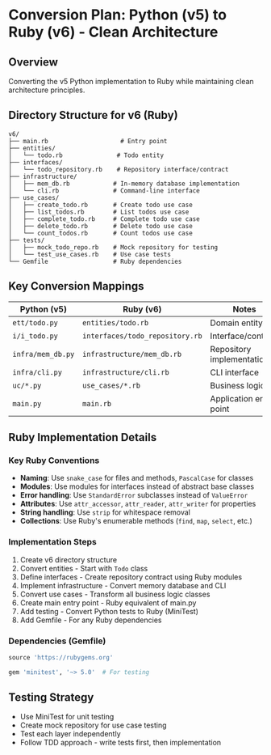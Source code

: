 # Conversion Plan: Python (v5) to Ruby (v6) - Clean Architecture

## Overview
Converting the v5 Python implementation to Ruby while maintaining clean architecture principles.

## Directory Structure for v6 (Ruby)
```
v6/
├── main.rb                    # Entry point
├── entities/
│   └── todo.rb               # Todo entity
├── interfaces/
│   └── todo_repository.rb    # Repository interface/contract
├── infrastructure/
│   ├── mem_db.rb            # In-memory database implementation
│   └── cli.rb               # Command-line interface
├── use_cases/
│   ├── create_todo.rb       # Create todo use case
│   ├── list_todos.rb        # List todos use case
│   ├── complete_todo.rb     # Complete todo use case
│   ├── delete_todo.rb       # Delete todo use case
│   └── count_todos.rb       # Count todos use case
├── tests/
│   ├── mock_todo_repo.rb    # Mock repository for testing
│   └── test_use_cases.rb    # Use case tests
└── Gemfile                  # Ruby dependencies
```

## Key Conversion Mappings

| Python (v5) | Ruby (v6) | Notes |
|-------------|-----------|-------|
| `ett/todo.py` | `entities/todo.rb` | Domain entity |
| `i/i_todo.py` | `interfaces/todo_repository.rb` | Interface/contract |
| `infra/mem_db.py` | `infrastructure/mem_db.rb` | Repository implementation |
| `infra/cli.py` | `infrastructure/cli.rb` | CLI interface |
| `uc/*.py` | `use_cases/*.rb` | Business logic |
| `main.py` | `main.rb` | Application entry point |

## Ruby Implementation Details

### Key Ruby Conventions
- **Naming**: Use `snake_case` for files and methods, `PascalCase` for classes
- **Modules**: Use modules for interfaces instead of abstract base classes
- **Error handling**: Use `StandardError` subclasses instead of `ValueError`
- **Attributes**: Use `attr_accessor`, `attr_reader`, `attr_writer` for properties
- **String handling**: Use `strip` for whitespace removal
- **Collections**: Use Ruby's enumerable methods (`find`, `map`, `select`, etc.)

### Implementation Steps
1. Create v6 directory structure
2. Convert entities - Start with `Todo` class
3. Define interfaces - Create repository contract using Ruby modules
4. Implement infrastructure - Convert memory database and CLI
5. Convert use cases - Transform all business logic classes
6. Create main entry point - Ruby equivalent of main.py
7. Add testing - Convert Python tests to Ruby (MiniTest)
8. Add Gemfile - For any Ruby dependencies

### Dependencies (Gemfile)
```ruby
source 'https://rubygems.org'

gem 'minitest', '~> 5.0'  # For testing
```

## Testing Strategy
- Use MiniTest for unit testing
- Create mock repository for use case testing
- Test each layer independently
- Follow TDD approach - write tests first, then implementation
